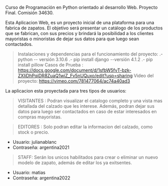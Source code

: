 Curso de Programación en Python orientado al desarrollo Web.
Proyecto Final. Comisión 34630. 

Esta Aplicacion Web, es un proyecto inicial de una plataforma para una fabrica de zapatos. El objetivo será presentar un catálogo de los productos que se fabrican, con sus precios y brindará la posibilidad a los clientes mayoristas o minoristas de dejar sus datos para que luego sean contactados.

>Instalaciones y dependencias para el funcionamiento del proyecto:
.- python -- versión 3.10.6 .- pip install django --versión 4.1.2 .- pip install pillow
> Casos de Prueba : https://docs.google.com/document/d/1sfbW5fvT-bzk-ZXIiDhPqiDR8ZuaQ1wiZ_Fv5nUQuxo/edit?usp=sharing
> Video del proyecto: https://vimeo.com/781477064/ac74a40ad3 


La aplicacion esta proyectada para tres tipos de usuarios:

> VISITANTES : Podran visualizar el catalogo completo y una vista mas detallada del calzado que les interese. Además, podran dejar sus datos para luego ser contactados en caso de estar interesados en compras mayoristas.

> EDITORES : Solo podran editar la informacion del calzado, como stock o precio.
- Usuario: julianablanc
- Contraseña: argentina2021

> STAFF: Serán los unicos habilitados para crear o eliminar un nuevo modelo de zapato, además de editar los ya exitsentes.
- Usuario: matias
- Contraseña: argentina2022
